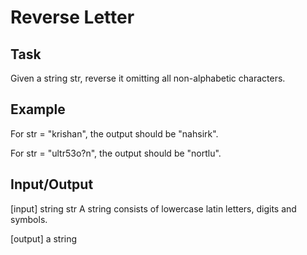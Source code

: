# Reverse Letter

## Task 
Given a string str, reverse it omitting all non-alphabetic characters.

## Example
For str = "krishan", the output should be "nahsirk".

For str = "ultr53o?n", the output should be "nortlu".

## Input/Output
[input] string str
A string consists of lowercase latin letters, digits and symbols.

[output] a string
